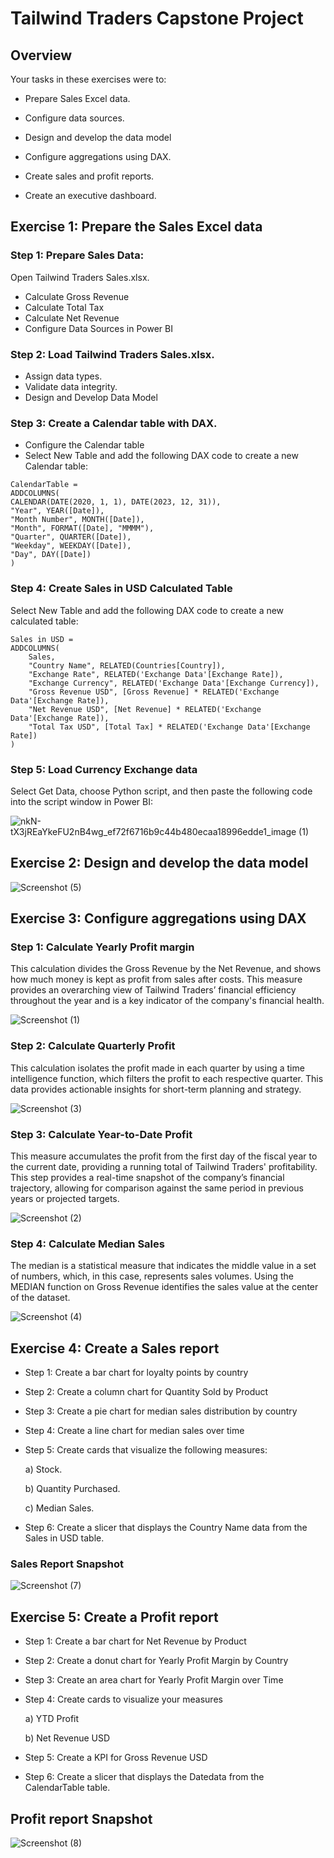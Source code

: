 # Tailwind Traders Capstone Project


## Overview

Your tasks in these exercises were to:

- Prepare Sales Excel data.

- Configure data sources.

- Design and develop the data model

- Configure aggregations using DAX.

- Create sales and profit reports.

- Create an executive dashboard.


## Exercise 1: Prepare the Sales Excel data

### Step 1: Prepare Sales Data:

   Open Tailwind Traders Sales.xlsx.
- Calculate Gross Revenue
- Calculate Total Tax
- Calculate Net Revenue
- Configure Data Sources in Power BI

### Step 2: Load Tailwind Traders Sales.xlsx.
- Assign data types.
- Validate data integrity.
- Design and Develop Data Model

### Step 3: Create a Calendar table with DAX.

- Configure the Calendar table
- Select New Table and add the following DAX code to create a new Calendar table:

```
CalendarTable = 
ADDCOLUMNS(
CALENDAR(DATE(2020, 1, 1), DATE(2023, 12, 31)),
"Year", YEAR([Date]),
"Month Number", MONTH([Date]),
"Month", FORMAT([Date], "MMMM"),
"Quarter", QUARTER([Date]),
"Weekday", WEEKDAY([Date]),
"Day", DAY([Date])
)
```

### Step 4: Create Sales in USD Calculated Table

Select New Table and add the following DAX code to create a new calculated table:

```
Sales in USD = 
ADDCOLUMNS(
    Sales,
    "Country Name", RELATED(Countries[Country]),
    "Exchange Rate", RELATED('Exchange Data'[Exchange Rate]),
    "Exchange Currency", RELATED('Exchange Data'[Exchange Currency]),
    "Gross Revenue USD", [Gross Revenue] * RELATED('Exchange Data'[Exchange Rate]),
    "Net Revenue USD", [Net Revenue] * RELATED('Exchange Data'[Exchange Rate]),
    "Total Tax USD", [Total Tax] * RELATED('Exchange Data'[Exchange Rate])
)
```
### Step 5: Load Currency Exchange data
Select Get Data, choose Python script, and then paste the following code into the script window in Power BI:


![nkN-tX3jREaYkeFU2nB4wg_ef72f6716b9c44b480ecaa18996edde1_image (1)](https://github.com/xshan5/Tailwind-Traders-Report/assets/140767371/aa93f8f7-335e-44f8-a027-bf2708014df9)

## Exercise 2: Design and develop the data model

![Screenshot (5)](https://github.com/xshan5/Tailwind-Traders-Report/assets/140767371/f99ca691-c153-4d7a-a813-f484f96de451)




           
  

## Exercise 3: Configure aggregations using DAX

### Step 1: Calculate Yearly Profit margin

This calculation divides the Gross Revenue by the Net Revenue, and shows how much money is kept as profit from sales after costs. This measure provides an overarching view of Tailwind Traders’ financial efficiency throughout the year and is a key indicator of the company's financial health.

![Screenshot (1)](https://github.com/xshan5/Tailwind-Traders-Report/assets/140767371/8ee72eab-381c-4218-80b6-6dc21466b019)



### Step 2: Calculate Quarterly Profit

This calculation isolates the profit made in each quarter by using a time intelligence function, which filters the profit to each respective quarter. This data provides actionable insights for short-term planning and strategy.

![Screenshot (3)](https://github.com/xshan5/Tailwind-Traders-Report/assets/140767371/0630faf8-4cc0-4883-8421-3e690d057f65)

### Step 3: Calculate Year-to-Date Profit

This measure accumulates the profit from the first day of the fiscal year to the current date, providing a running total of Tailwind Traders' profitability. This step provides a real-time snapshot of the company’s financial trajectory, allowing for comparison against the same period in previous years or projected targets.

![Screenshot (2)](https://github.com/xshan5/Tailwind-Traders-Report/assets/140767371/2f0103a6-6c8c-4a1b-a6d9-14e793d46824)


### Step 4: Calculate Median Sales

The median is a statistical measure that indicates the middle value in a set of numbers, which, in this case, represents sales volumes. Using the MEDIAN function on Gross Revenue identifies the sales value at the center of the dataset.

![Screenshot (4)](https://github.com/xshan5/Tailwind-Traders-Report/assets/140767371/82984276-9df4-46a7-87c6-53aba5e1f421)


## Exercise 4: Create a Sales report
- Step 1: Create a bar chart for loyalty points by country

- Step 2: Create a column chart for Quantity Sold by Product

- Step 3: Create a pie chart for median sales distribution by country

- Step 4: Create a line chart for median sales over time

- Step 5: Create cards that visualize the following measures:

     a) Stock.

     b) Quantity Purchased.

     c) Median Sales.

- Step 6: Create a slicer that displays the Country Name data from the Sales in USD table.

### Sales Report Snapshot

![Screenshot (7)](https://github.com/xshan5/Tailwind-Traders-Report/assets/140767371/8eb49734-7a59-4494-987a-991358cec584)


## Exercise 5: Create a Profit report

- Step 1: Create a bar chart for Net Revenue by Product

- Step 2: Create a donut chart for Yearly Profit Margin by Country

- Step 3: Create an area chart for Yearly Profit Margin over Time

- Step 4: Create cards to visualize your measures

  a) YTD Profit

  b) Net Revenue USD

- Step 5: Create a KPI for Gross Revenue USD

- Step 6: Create a slicer that displays the Datedata from the CalendarTable table.

## Profit report Snapshot
![Screenshot (8)](https://github.com/xshan5/Tailwind-Traders-Report/assets/140767371/1f1ce0ea-0234-4b89-9b8a-7edee749dff1)

